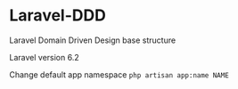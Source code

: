 # Laravel-DDD
Laravel Domain Driven Design base structure

Laravel version 6.2

Change default app namespace
```php artisan app:name NAME```
